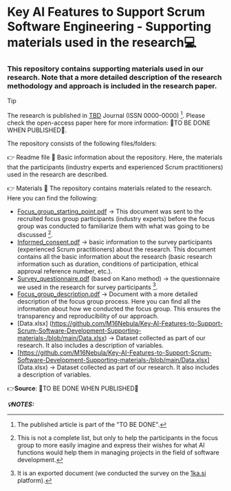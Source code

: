 # Key AI Features to Support Scrum Software Engineering - Supporting materials used in the research💻 
 
### This repository contains supporting materials used in our research. Note that a more detailed description of the research methodology and approach is included in the research paper. 

> [!TIP]
> The research is published in [TBD](TBD) Journal (ISSN 0000-0000) [^1]. 
> Please check the open-access paper here for more information: 🔴TO BE DONE WHEN PUBLISHED🔴.

The repository consists of the following files/folders:

👉 Readme file 📜
Basic information about the repository. Here, the materials that the participants (industry experts and experienced Scrum practitioners) used in the research are described.

👉 Materials 📃
The repository contains materials related to the research. Here you can find the following: 

- [Focus_group_starting_point.pdf](Focus_group_starting_point.pdf) -> This document was sent to the recruited focus group participants (industry experts) before the focus group was conducted to familiarize them with what was going to be discussed [^2]. 
- [Informed_consent.pdf](Informed_consent.pdf) -> basic information to the survey participants (experienced Scrum practitioners) about the research. This document contains all the basic information about the research (basic research information such as duration, conditions of participation, ethical approval reference number, etc.).
- [Survey_questionnaire.pdf](Survey_questionnaire.pdf) (based on Kano method) -> the questionnaire we used in the research for survey participants [^3].
- [Focus_group_description.pdf](Focus_group_description.pdf) -> Document with a more detailed description of the focus group process. Here you can find all the information about how we conducted the focus group. This ensures the transparency and reproducibility of our approach.
- [Data.xlsx] (https://github.com/M16Nebula/Key-AI-Features-to-Support-Scrum-Software-Development-Supporting-materials-/blob/main/Data.xlsx) -> Dataset collected as part of our research. It also includes a description of variables. 
- [https://github.com/M16Nebula/Key-AI-Features-to-Support-Scrum-Software-Development-Supporting-materials-/blob/main/Data.xlsx] (Data.xlsx) -> Dataset collected as part of our research. It also includes a description of variables. 

👉**Source**: 🔴TO BE DONE WHEN PUBLISHED🔴


***💡NOTES:***
[^1]: The published article is part of the "TO BE DONE".
[^2]: This is not a complete list, but only to help the participants in the focus group to more easily imagine and express their wishes for what AI functions would help them in managing projects in the field of software development.
[^3]: It is an exported document (we conducted the survey on the [1ka.si](https://1ka.arnes.si/index.php?lang_id=2) platform).



